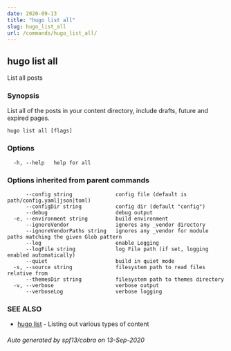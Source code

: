 ```yaml
---
date: 2020-09-13
title: "hugo list all"
slug: hugo_list_all
url: /commands/hugo_list_all/
---
```

## hugo list all

List all posts

### Synopsis

List all of the posts in your content directory, include drafts, future and expired pages.

```
hugo list all [flags]
```

### Options

```
  -h, --help   help for all
```

### Options inherited from parent commands

```
      --config string              config file (default is path/config.yaml|json|toml)
      --configDir string           config dir (default "config")
      --debug                      debug output
  -e, --environment string         build environment
      --ignoreVendor               ignores any _vendor directory
      --ignoreVendorPaths string   ignores any _vendor for module paths matching the given Glob pattern
      --log                        enable Logging
      --logFile string             log File path (if set, logging enabled automatically)
      --quiet                      build in quiet mode
  -s, --source string              filesystem path to read files relative from
      --themesDir string           filesystem path to themes directory
  -v, --verbose                    verbose output
      --verboseLog                 verbose logging
```

### SEE ALSO

* [hugo list](/commands/hugo_list/)	 - Listing out various types of content

###### Auto generated by spf13/cobra on 13-Sep-2020
